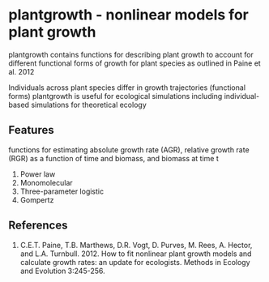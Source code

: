 # plantgrowth - nonlinear models for plant growth 
plantgrowth contains functions for describing plant growth to account for different functional forms of growth for plant species
as outlined in Paine et al. 2012

Individuals across plant species differ in growth trajectories (functional forms) 
plantgrowth is useful for ecological simulations including individual-based simulations for theoretical ecology 

## Features
functions for estimating absolute growth rate (AGR), relative growth rate (RGR) as a function of time and biomass, and biomass at time t

1. Power law 
2. Monomolecular 
3. Three-parameter logistic
4. Gompertz 

## References 
1. C.E.T. Paine, T.B. Marthews, D.R. Vogt, D. Purves, M. Rees, A. Hector, and L.A. Turnbull. 2012. How to fit nonlinear plant growth models
  and calculate growth rates: an update for ecologists. Methods in Ecology and Evolution 3:245-256.

